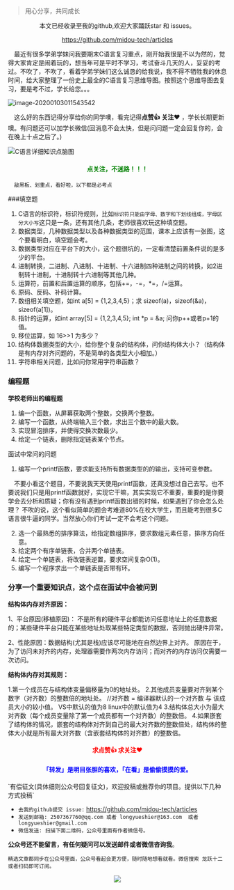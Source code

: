 > 用心分享，共同成长
>



<p align="center">本文已经收录至我的github,欢迎大家踊跃star 和 issues。</p>
<p align="center"><a  href="https://github.com/midou-tech/articles" target="_blank">https://github.com/midou-tech/articles</a></p>
&emsp;最近有很多学弟学妹问我要期末C语言复习重点，刚开始我很是不以为然的，觉得大家肯定是闹着玩的，想当年可是平时不学习，考试奋斗几天的人，妥妥的考过。不吹了，不吹了，看着学弟学妹们这么诚恳的给我说，我不得不牺牲我的休息时间，给大家整理了一份史上最全的C语言复习思维导图。按照这个思维导图去复习，要是考不过，学长给您。。。

![image-20200103011543542](https://tva1.sinaimg.cn/large/006tNbRwly1gaiq04k0p3j30wq0digmt.jpg)



&emsp;这么好的东西记得分享给你的同学噢，看完记得**点赞👍**  **关注❤️**  ，学长长期更新噢。有问题还可以加学长微信(回消息不会太快，但是问问题一定会回复你的，会在晚上十点之后了。)

![C语言详细知识点脑图](https://tva1.sinaimg.cn/large/006tNbRwly1gaiq8nycm4j30u01dlaqs.jpg)

<p><h4   style="color:green;text-align:center">点关注，不迷路！！！</h4></p>

&emsp;`敲黑板、划重点，看好啦，以下都是必考点`

###填空题

1. C语言的标识符，标识符规则，比如`标识符只能由字母、数字和下划线组成，字母区分大小写`这只是一条，还有其他几条，老师很喜欢玩这种填空题。
2. 数据类型，几种数据类型以及各种数据类型的范围，课本上应该有一张图，这个要看明白，填空题会考。
3. 数据类型对应在平台下的大小，这个题很坑的，一定看清楚前置条件说的是多少的平台。
4. 进制转换，二进制、八进制、十进制、十六进制四种进制之间的转换，如2进制转十进制，十进制转十六进制等其他几种。
5. 运算符，前置和后置运算的顺序，包括+=，-=，*=，/=运算。
6. 原码、反码、补码计算。
7. 数组相关填空题，如int a[5] = {1,2,3,4,5}；求 sizeof(a)，sizeof(&a)，sizeof(a[1])。
8. 指针的运算，如int array[5] = {1,2,3,4,5}; int \*p = &a; 问你p++或者p+1的值。
9. 移位运算，如 16>>1  为多少？
10. 结构体数据类型的大小，给你整个复杂的结构体，问你结构体大小？（结构体是有内存对齐问题的，不是简单的各类型大小相加。）
11. 字符串相关问题，比如问你常用字符串函数？

### 编程题

**学校老师出的编程题**

1. 编一个函数，从屏幕获取两个整数，交换两个整数。
2. 编写一个函数，从终端输入三个数，求出三个数中的最大数。
3. 实现冒泡排序，并使得交换次数最少。
4. 给定一个链表，删除指定链表某个节点。

面试中常问的问题

1. 编写一个printf函数，要求能支持所有数据类型的的输出，支持可变参数。

&emsp;不要小看这个题目，不要说我天天使用printf函数，还真没想过自己去写。也不要说我们只是用printf函数就好，实现它干嘛，其实实现它不重要，重要的是你要学会去分析和质疑；你有没有遇到printf函数出错的时候，如果遇到了你会怎么处理？  不吹的说，这个看似简单的题会考难道80%在校大学生，而且能考到很多C语言很牛逼的同学。当然放心你们考试一定不会考这个问题。

2. 选一个最熟悉的排序算法，给指定数组排序，要求数组元素任意，排序方向任意。
3. 给定两个有序单链表，合并两个单链表。
4. 给定一个单链表，将改链表逆置，要求空间复杂O(1)。
5. 编写一个程序求出一个单链表是否带有环。



### 分享一个重要知识点，这个点在面试中会被问到

**结构体内存对齐原因：**

1、平台原因(移植原因)：
不是所有的硬件平台都能访问任意地址上的任意数据的；某些硬件平台只能在某些地址处取某些特定类型的数据，否则抛出硬件异常。

2、性能原因：数据结构(尤其是栈)应该尽可能地在自然边界上对齐。
原因在于，为了访问未对齐的内存，处理器需要作两次内存访问；而对齐的内存访问仅需要一次访问。

**结构体内存对其规则：**

1.第一个成员在与结构体变量偏移量为0的地址处。
2.其他成员变量要对齐到某个数字（对齐数）的整数倍的地址处。
    //对齐数 = 编译器默认的一个对齐数 与 该成员大小的较小值。
    VS中默认的值为8
    linux中的默认值为4
3.结构体总大小为最大对齐数（每个成员变量除了第一个成员都有一个对齐数）的整数倍。
4.如果嵌套了结构体的情况，嵌套的结构体对齐到自己的最大对齐数的整数倍处，结构体的整体大小就是所有最大对齐数（含嵌套结构体的对齐数）的整数倍。

<p><h4   style="color:red;text-align:center">求点赞👍  求关注❤️ </h4></p>

<p><h4   style="color:blue;text-align:center">「转发」是明目张胆的喜欢，「在看」是偷偷摸摸的爱。</h4></p>
`有偿征文(具体细则公众号回复征文)，欢迎投稿或推荐你的项目。提供以下几种方式投稿`

- `去我的github提交 issue:` https://github.com/midou-tech/articles
- `发送到邮箱: 2507367760@qq.com 或者 longyueshier@163.com  或者 longyueshier@gmail.com`
- `微信发送: 扫描下面二维码，公众号里面有作者微信号。`

**公众号还不能留言，有任何疑问可以发送邮件或者微信咨询我**。

`精选文章都同步在公众号里面，公众号看起会更方便，随时随地想看就看。微信搜索 龙跃十二 或者扫码即可订阅。`

<p align="center"><image src="https://tva1.sinaimg.cn/large/006tNbRwly1gajt6oiqwmj30p00dw79g.jpg" ></image></p>